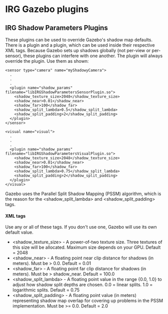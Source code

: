 IRG Gazebo plugins
==================================
IRG Shadow Parameters Plugins
----------------------------------

These plugins can be used to override Gazebo's shadow map defaults. There is a
<sensor> plugin and a <visual> plugin, which can be used inside their respective
XML tags. Because Gazebo sets up shadows globally (not per-view or per-sensor),
these plugins can interfere with one another. The <visual> plugin will always
override the <sensor> plugin. Use them as shown:
```
<sensor type="camera" name="myShadowyCamera">
  .
  .
  .
  <plugin name="shadow_params" filename="libIRGShadowParametersSensorPlugin.so">
    <shadow_texture_size>2048</shadow_texture_size>
    <shadow_near>0.01</shadow_near>
    <shadow_far>100</shadow_far>
    <shadow_split_lambda>0.5</shadow_split_lambda>
    <shadow_split_padding>2</shadow_split_padding>
  </plugin>
</sensor>

<visual name="visual">
  .
  .
  .
  <plugin name="shadow_params" filename="libIRGShadowParametersVisualPlugin.so">
    <shadow_texture_size>2048</shadow_texture_size>
    <shadow_near>0.01</shadow_near>
    <shadow_far>100</shadow_far>
    <shadow_split_lambda>0.75</shadow_split_lambda>
    <shadow_split_padding>2</shadow_split_padding>
  </plugin>
</visual>
```
Gazebo uses the Parallel Split Shadow Mapping (PSSM) algorithm, which is the
reason for the <shadow_split_lambda> and <shadow_split_padding> tags.

#### XML tags
Use any or all of these tags. If you don't use one, Gazebo will use its own default value.
 - <shadow_texture_size> - A power-of-two texture size. Three textures of this size will be allocated. Maximum size depends on your GPU. Default = 2048
 - <shadow_near> - A floating point near clip distance for shadows (in meters). Must be > 0.0. Default = 0.01
 - <shadow_far> - A floating point far clip distance for shadows (in meters). Must be > shadow_near. Default = 100.0
 - <shadow_split_lambda> - A floating point value in the range {0.0, 1.0} to adjust how shadow split depths are chosen. 0.0 = linear splits. 1.0 = logarithmic splits. Default = 0.75
 - <shadow_split_padding> - A floating point value (in meters) representing shadow map overlap for covering up problems in the PSSM implementation. Must be >= 0.0. Default = 2.0

